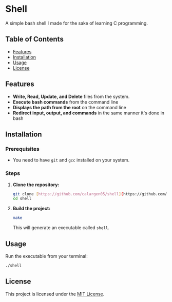 # Shell

A simple bash shell I made for the sake of learning C programming.

## Table of Contents
- [Features](#features)
- [Installation](#installation)
- [Usage](#usage)
- [License](#License)


## Features

- **Write, Read, Update, and Delete** files from the system.
- **Execute bash commands** from the command line
- **Displays the path from the root** on the command line
- **Redirect input, output, and commands** in the same manner it's done in bash


## Installation

### Prerequisites

- You need to have `git` and `gcc` installed on your system.

### Steps

1.  **Clone the repository:**
    ```bash
    git clone [https://github.com/calargen05/shell](https://github.com/calargen05/shell)
    cd shell

2.  **Build the project:**
    ```bash
    make
    ```
    This will generate an executable called `shell`.


## Usage

Run the executable from your terminal:

```bash
./shell
```


## License

This project is licensed under the [MIT License](LICENSE).
